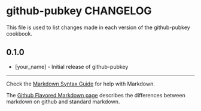 github-pubkey CHANGELOG
=======================

This file is used to list changes made in each version of the github-pubkey cookbook.

0.1.0
-----
- [your_name] - Initial release of github-pubkey

- - -
Check the [Markdown Syntax Guide](http://daringfireball.net/projects/markdown/syntax) for help with Markdown.

The [Github Flavored Markdown page](http://github.github.com/github-flavored-markdown/) describes the differences between markdown on github and standard markdown.
